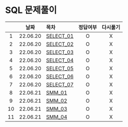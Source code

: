 # SQL 문제풀이
||날짜|목차|정답여부|다시풀기|
|:-:|:-:|:-|:--:|:--:|
|1|22.06.20|[SELECT_01](./select_01.txt)|O|X|
|2|22.06.20|[SELECT_02](./select_02.txt)|O|X|
|3|22.06.20|[SELECT_03](./select_03.txt)|O|X|
|4|22.06.20|[SELECT_04](./select_04.txt)|O|X|
|5|22.06.20|[SELECT_05](./select_05.txt)|O|X|
|6|22.06.20|[SELECT_06](./select_06.txt)|O|X|
|7|22.06.20|[SELECT_07](./select_07.txt)|O|X|
|8|22.06.21|[SMM_01](./smm_01.txt)|O|X|
|9|22.06.21|[SMM_02](./smm_02.txt)|O|X|
|10|22.06.21|[SMM_03](./smm_03.txt)|O|X|
|11|22.06.21|[SMM_04](./smm_04.txt)|O|X|
